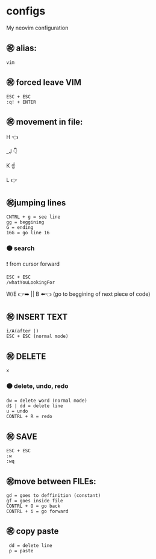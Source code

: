 # configs
My neovim configuration
## ㊗️ alias:
    vim
## ㊗️ forced leave VIM
    ESC + ESC
    :q! + ENTER
## ㊗️ movement in file:
   H 👈
   
   _J 👇
   
   K ☝️
   
   L 👉
## ㊗️jumping lines
    CNTRL + g = see line
    gg = beggining
    G = ending
    16G = go line 16
 ### 🟠 search
 ❗ from cursor forward
 
    ESC + ESC
    /whatYouLookingFor
   
   W/E 👉➡️ || B ⬅️👈 (go to beggining of next piece of code)
## ㊗️ INSERT TEXT
    i/A(after |)
    ESC + ESC (normal mode)
## ㊗️ DELETE
    x
### 🟠 delete, undo, redo
    dw = delete word (normal mode)
    d$ | dd = delete line
    u = undo
    CONTRL + R = redo
    
## ㊗️ SAVE
    ESC + ESC
    :w
    :wq
## ㊗️move between FILEs:
    gd = goes to deffinition (constant)
    gf = goes inside file
    CONTRL + O = go back
    CONTRL + i = go forward
## ㊗️ copy paste
     dd = delete line
     p = paste
